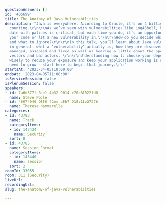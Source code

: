 ```yaml
---
questionAnswers: []
id: '405699'
title: The Anatomy of Java Vulnerabilities
description: "Java is everywhere. According to Oracle, it’s on 4 billion devices and
  counting.\r\n\r\nAs we’ve seen with vulnerabilities like Log4Shell, keeping up to
  date with patches is critical, but each time you do, it’s an opportunity to break
  your code or let a new vulnerability in.\r\n\r\nHow do you decide what to patch
  and what to ignore?\r\n\r\nIn this talk, you’ll learn about Java vulnerabilities
  in general: what a ‘vulnerability’ actually is, how they are discovered, reported,
  managed, assessed and fixed as well as hearing a little about the specifics of attack
  vectors and bad actors. \r\n\r\nUnderstanding how to choose your dependencies more
  wisely to reduce your exposure and keep your application working is a skill we all
  need to grow - start here to begin that journey.\r\n"
startsAt: '2023-04-05T10:00:00'
endsAt: '2023-04-05T11:00:00'
isServiceSession: false
isPlenumSession: false
speakers:
- id: 7a6d377f-3ce1-4b32-9014-c70c87022fd0
  name: Steve Poole
- id: 46674040-9656-42ec-a5b7-915c11e2727b
  name: Theresa Mammarella
categories:
- id: 43783
  name: Track
  categoryItems:
  - id: 143434
    name: Security
  sort: 0
- id: 43785
  name: Session Format
  categoryItems:
  - id: 143440
    name: session
  sort: 2
roomId: 33055
room: 311 (Security)
liveUrl: 
recordingUrl: 
slug: the-anatomy-of-java-vulnerabilities

---
```


